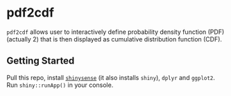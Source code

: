 # pdf2cdf

`pdf2cdf` allows user to interactively define probability density function (PDF) (actually 2) that is then displayed as cumulative distribution function (CDF).

## Getting Started

Pull this repo, install [`shinysense`](https://github.com/nstrayer/shinysense) (it also installs `shiny`), `dplyr` and `ggplot2`. Run `shiny::runApp()` in your console.